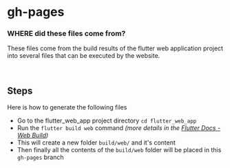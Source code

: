# gh-pages

### WHERE did these files come from?
These files come from the build results of the flutter web application project into several files that can be executed by the website. 

<br>

## Steps 
Here is how to generate the following files
- Go to the flutter_web_app project directory ```cd flutter_web_app```
- Run the ```flutter build web``` command _(more details in the [Flutter Docs - Web Build](https://docs.flutter.dev/platform-integration/web/building#build))_
- This will create a new folder ```build/web/``` and it's content
- Then finally all the contents of the ```build/web``` folder will be placed in this ```gh-pages``` branch
